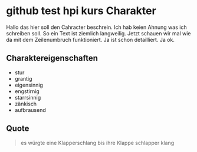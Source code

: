 # github test hpi kurs Charakter
Hallo das hier soll den Cahracter beschrein. Ich hab keien Ahnung was ich schreiben soll. So ein Text ist ziemlich langweilig. Jetzt schauen wir mal wie da mit dem Zeilenumbruch funktioniert. Ja ist schon detailliert.
Ja ok.

## Charaktereigenschaften
* stur
* grantig
* eigensinnig
* engstirnig
* starrsinnig
* zänkisch
* aufbrausend

## Quote
> es würgte eine Klapperschlang
> bis ihre Klappe schlapper klang
